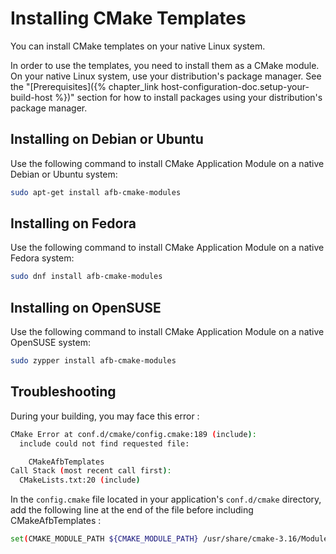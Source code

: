 # Installing CMake Templates

You can install CMake templates on your native Linux system.

In order to use the templates, you need to install them as
a CMake module.
On your native Linux system, use your distribution's package manager.
See the
"[Prerequisites]({% chapter_link host-configuration-doc.setup-your-build-host %})"
section for how to install packages using your distribution's package
manager.

## Installing on Debian or Ubuntu

Use the following command to install CMake Application Module
on a native Debian or Ubuntu system:

```bash
sudo apt-get install afb-cmake-modules
```

## Installing on Fedora

Use the following command to install CMake Application Module
on a native Fedora system:

```bash
sudo dnf install afb-cmake-modules
```

## Installing on OpenSUSE

Use the following command to install CMake Application Module
on a native OpenSUSE system:

```bash
sudo zypper install afb-cmake-modules
```

## Troubleshooting

During your building, you may face this error : 

```bash
CMake Error at conf.d/cmake/config.cmake:189 (include):
  include could not find requested file:

    CMakeAfbTemplates
Call Stack (most recent call first):
  CMakeLists.txt:20 (include)
```
In the `config.cmake` file located in your application's `conf.d/cmake` directory, add the following line at the end of the file before including CMakeAfbTemplates :

```bash
set(CMAKE_MODULE_PATH ${CMAKE_MODULE_PATH} /usr/share/cmake-3.16/Modules)
```

